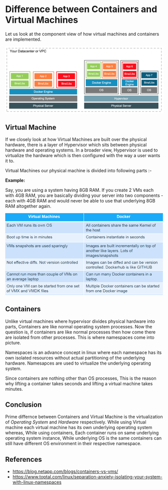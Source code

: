 # Difference between Containers and Virtual Machines

Let us look at the component view of how virtual machines and containers are implemented.



![Component View](https://github.com/collabnix/dockerlabs/blob/master/beginners/images/difference-vm-containers.png)

## Virtual Machine

If we closely look at how Virtual Machines are built over the physical hardware, there is a layer of Hypervisor which sits between physical hardware and operating systems. In a broader view, Hypervisor is used to virtualize the hardware which is then configured with the way a user wants it to.

Virtual Machines our physical machine is divided into following parts :-

**Example:**

Say, you are using a system having 8GB RAM. If you create 2 VMs each with 4GB RAM, you are basically dividing your server into two components - each with 4GB RAM and would never be able to use that underlying 8GB RAM altogether again. 

![Component View](https://github.com/collabnix/dockerlabs/blob/master/beginners/docker-vs-vm.png)

## Containers

Unlike virtual machines where hypervisor divides physical hardware into parts, Containers are like normal operating system processes. Now the question is, if containers are like normal processes then how come there are isolated from other processes. This is where namespaces come into picture.

Namespaces is an advance concept in linux where each namespace has its own isolated resources without actual partitioning of the underlying hardware. Namesapces are used to virtualize the underlying operating system.

Since containers are nothing other than OS processes, This is the reason why lifting a container takes seconds and lifting a virtual machine takes minutes.

## Conclusion

Prime differnce between Containers and Virtual Machine is the virtualization of *Operating System* and *Hardware* respectively. While using Virtual machine each virtual machine has its own underlying operating system whereas, While using containers, Each container runs on same underlying operating system instance, While underlying OS is the same containers can still have different OS environment in their respective namespace.

## References

* https://blog.netapp.com/blogs/containers-vs-vms/
* https://www.toptal.com/linux/separation-anxiety-isolating-your-system-with-linux-namespaces 
